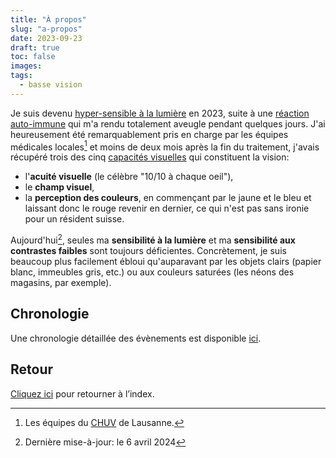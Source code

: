 ```yaml
---
title: "À propos"
slug: "a-propos"
date: 2023-09-23
draft: true
toc: false
images:
tags:
  - basse vision
---
```

Je suis devenu [hyper-sensible à la lumière](../adaptation/deficiences-visuelles#sensibilit%C3%A9-%C3%A0-la-lumi%C3%A8re-et-%C3%A0-l%C3%A9blouissement) en 2023, suite à une [réaction auto-immune](https://fr.wikipedia.org/wiki/Enc%C3%A9phalomy%C3%A9lite_aigu%C3%AB_diss%C3%A9min%C3%A9e) qui m'a rendu totalement aveugle pendant quelques jours. J'ai heureusement été remarquablement pris en charge par les équipes médicales locales[^1] et moins de deux mois après la fin du traitement, j'avais récupéré trois des cinq [capacités visuelles](../adaptation/deficiences-visuelles) qui constituent la vision:
* l'**acuité visuelle** (le célèbre "10/10 à chaque oeil"),
* le **champ visuel**,
* la **perception des couleurs**, en commençant par le jaune et le bleu et laissant donc le rouge revenir en dernier, ce qui n'est pas sans ironie pour un résident suisse.

Aujourd'hui[^2], seules ma **sensibilité à la lumière** et ma **sensibilité aux contrastes faibles** sont toujours déficientes. Concrètement, je suis beaucoup plus facilement ébloui qu'auparavant par les objets clairs (papier blanc, immeubles gris, etc.) ou aux couleurs saturées (les néons des magasins, par exemple).

## Chronologie
Une chronologie détaillée des évènements est disponible [ici](../chronologie).

## Retour
[Cliquez ici](..) pour retourner à l’index.

[^1]: Les équipes du [CHUV](https://fr.wikipedia.org/wiki/Centre_hospitalier_universitaire_vaudois) de Lausanne.
[^2]: Dernière mise-à-jour: le 6 avril 2024